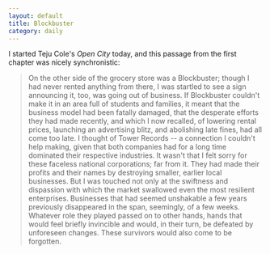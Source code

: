 ```yaml
---
layout: default
title: Blockbuster
category: daily
---
```


I started Teju Cole's *Open City* today, and this passage from the first chapter was nicely synchronistic:

> On the other side of the grocery store was a Blockbuster; though I had never rented anything from there, I was startled to see a sign announcing it, too, was going out of business. If Blockbuster couldn't make it in an area full of students and families, it meant that the business model had been fatally damaged, that the desperate efforts they had made recently, and which I now recalled, of lowering rental prices, launching an advertising blitz, and abolishing late fines, had all come too late. I thought of Tower Records -- a connection I couldn't help making, given that both companies had for a long time dominated their respective industries. It wasn't that I felt sorry for these faceless national corporations; far from it. They had made their profits and their names by destroying smaller, earlier local businesses. But I was touched not only at the swiftness and dispassion with which the market swallowed even the most resilient enterprises. Businesses that had seemed unshakable a few years previously disappeared in the span, seemingly, of a few weeks. Whatever role they played passed on to other hands, hands that would feel briefly invincible and would, in their turn, be defeated by unforeseen changes. These survivors would also come to be forgotten.
